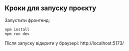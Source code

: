 Кроки для запуску проєкту
-------------
Запустити фронтенд:

```shell
npm install
npm run dev
```

Після запуску відкрити у браузері: http://localhost:5173/
